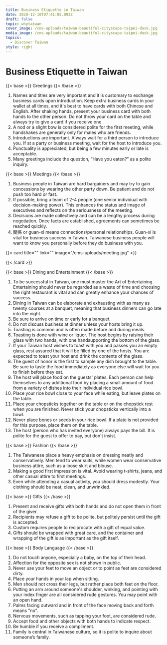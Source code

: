 ```yaml
---
title: Business Etiquette in Taiwan
date: 2020-12-10T07:41:05.093Z
draft: false
topic: whytaiwan
cover_image: /cms-uploads/taiwan-beautiful-cityscape-taipei-dusk.jpg
media_image: /cms-uploads/taiwan-beautiful-cityscape-taipei-dusk.jpg
topics:
  - Discover Taiwan
style: right
---
```

# Business Etiquette in Taiwan

{{< base >}}
Greetings
{{< /base >}}

1. Names and titles are very important and it is customary to exchange business cards upon introduction. Keep extra business cards in your wallet at all times, and it's best to have cards with both Chinese and English. After shaking hands, present your business card with both hands to the other person. Do not throw your card on the table and always try to give a card if you receive one.
2. A nod or a slight bow is considered polite for the first meeting, while  handshakes are generally only for males who are friends.
3. Introductions are important. Always wait for a third person to introduce you. If at a party or business meeting, wait for the host to introduce you.
4. Punctuality is appreciated, but being a few minutes early or late is acceptable.
5. Many greetings include the question, “Have you eaten?” as a polite inquiry.

{{< base >}}
Meetings
{{< /base >}}

1. Business people in Taiwan are hard bargainers and may try to gain concessions by wearing the other party down. Be patient and do not push too hard or fast.
2. If possible, bring a team of 2-4 people (one senior individual with decision-making power). This enhances the status and image of executives and reflects on the seriousness of the meeting.
3. Decisions are made collectively and can be a lengthy process during negotiation. Once facts are established, agreements can sometimes be reached quickly.
4. 關係 or guan-xi means connections/personal relationships. Guan-xi is vital for business success in Taiwan. Taiwanese business people will want to know you personally before they do business with you.

{{< card title="<!-- This text will never be seen -->" link="" image="/cms-uploads/meeting.jpg" >}}

{{< /card >}}

{{< base >}}
Dining and Entertainment
{{< /base >}}

1. To be successful in Taiwan, one must master the Art of Entertaining. Entertaining should never be regarded as a waste of time and choosing the right restaurant is vital and can greatly enhance your chances of success.
2. Dining in Taiwan can be elaborate and exhausting with as many as twenty courses at a banquet, meaning that business dinners can go late into the night. 
3. Be sure to arrive on time or early for a banquet.
4. Do not discuss business at dinner unless your hosts bring it up.
5. Toasting is common and is often made before and during meals.
6. Toasting is done with wine or liquor. The host begins by raising their glass with two hands, with one handsupporting the bottom of the glass.
7. If your Taiwan host wishes to toast with you and passes you an empty glass, rest assured that it will be filled by one of the hosts. You are expected to toast your host and drink the contents of the glass.
8. The guest of honor is the first to sample any dish brought to the table. Be sure to taste the food immediately as everyone else will wait for you to finish before they eat.
9. The host will place food on the guests' plates. Each person can help themselves to any additional food by placing a small amount of food from a variety of dishes into their individual rice bowl.
10. Place your rice bowl close to your face while eating, but leave plates on the table.
11. Place your chopsticks together on the table or on the chopstick rest when you are finished. Never stick your chopsticks vertically into a bowl.
12. Never place bones or seeds in your rice bowl. If a plate is not provided for this purpose, place them on the table.
13. The host (person who has invited everyone) always pays the bill. It is polite for the guest to offer to pay, but don't insist.

{{< base >}}
Fashion
{{< /base >}}

1. The Taiwanese place a heavy emphasis on dressing neatly and conservatively. Men tend to wear suits, while women wear conservative business attire, such as a loose skirt and blouse.
2. Making a good first impression is vital. Avoid wearing t-shirts, jeans, and other casual attire to first meetings.
3. Even while attending a casual activity, you should dress modestly. Your clothing should be neat, clean, and unwrinkled.

{{< base >}}
Gifts
{{< /base >}}

1. Present and receive gifts with both hands and do not open them in front of the giver.
2. Recipients may refuse a gift to be polite, but politely persist until the gift is accepted.
3. Custom requires people to reciprocate with a gift of equal value.
4. Gifts should be wrapped with great care, and the container and wrapping of the gift is as important as the gift itself.

{{< base >}}
Body Language
{{< /base >}}

1. Do not touch anyone, especially a baby, on the top of their head.
2. Affection for the opposite sex is not shown in public.
3. Never use your feet to move an object or to point as feet are considered dirty.
4. Place your hands in your lap when sitting.
5. Men should not cross their legs, but rather place both feet on the floor.
6. Putting an arm around someone's shoulder, winking, and pointing with your index finger are all considered rude gestures. You may point with an open hand.
7. Palms facing outward and in front of the face moving back and forth means "no".
8. Nervous movements, such as tapping your foot, are considered rude.
9. Accept food and other objects with both hands to indicate respect.
10. Be humble if you receive a compliment.
11. Family is central in Taiwanese culture, so it is polite to inquire about someone’s family.